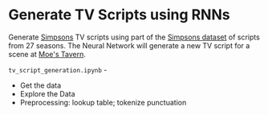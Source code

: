# Generate TV Scripts using RNNs

Generate [Simpsons](https://en.wikipedia.org/wiki/The_Simpsons) TV scripts using part of the [Simpsons dataset](https://www.kaggle.com/wcukierski/the-simpsons-by-the-data) of scripts from 27 seasons.  The Neural Network will generate a new TV script for a scene at [Moe's Tavern](https://simpsonswiki.com/wiki/Moe's_Tavern). 

`tv_script_generation.ipynb` - 

* Get the data
* Explore the Data
* Preprocessing: lookup table; tokenize punctuation
